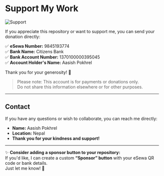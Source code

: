# Support My Work

![Support](https://img.shields.io/badge/Support-Donations_Welcome-brightgreen)

If you appreciate this repository or want to support me, you can send your donation directly:

✅ **eSewa Number:** 9845193774   
✅ **Bank Name:** Citizens Bank   
✅ **Bank Account Number:** 1370100000395045   
✅ **Account Holder's Name:** Aasish Pokhrel    

Thank you for your generosity! 🙏  

> Please note: This account is for payments or donations only.  
> Do not share this information elsewhere or for other purposes.

---



## Contact

If you have any questions or wish to collaborate, you can reach me directly:

- **Name:** Aasish Pokhrel
- **Location:** Nepal
- **Thank you for your kindness and support!**

---

✨ **Consider adding a sponsor button to your repository:**  
If you'd like, I can create a custom **“Sponsor” button** with your eSewa QR code or bank details.  
Just let me know! 🌟
